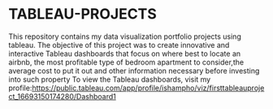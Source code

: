 # TABLEAU-PROJECTS
This repository contains my data visualization portfolio projects using tableau.
The objective of this project was to create innovative and interactive Tableau dashboards that focus on where best to locate an airbnb, the most profitable type of bedroom apartment to consider,the average cost to put it out and other information necessary before investing into such property
To view the Tableau dashboards, visit my profile:https://public.tableau.com/app/profile/ishampho/viz/firsttableauproject_16693150174280/Dashboard1
